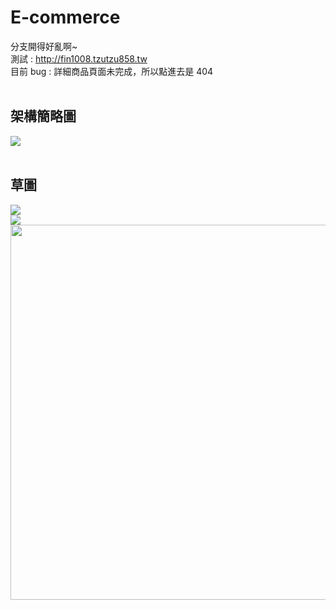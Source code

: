 # E-commerce
分支開得好亂啊~<br>
測試 : http://fin1008.tzutzu858.tw<br>
目前 bug : 詳細商品頁面未完成，所以點進去是 404<br>
<br>
## 架構簡略圖<br>
![](https://i.imgur.com/FfItxNs.jpg)<br>
<br>
## 草圖<br>
![](https://i.imgur.com/xUz0s3C.jpg)<br>
![](https://i.imgur.com/gJeTzwj.jpg)<br>
<img src="https://i.imgur.com/Ow24IJj.jpg" width="600" >
